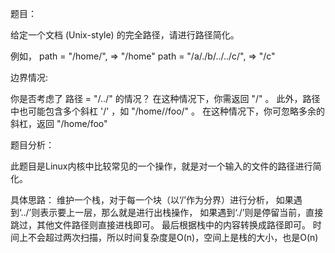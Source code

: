 题目：

给定一个文档 (Unix-style) 的完全路径，请进行路径简化。

例如，
path = "/home/", => "/home"
path = "/a/./b/../../c/", => "/c"

边界情况:

你是否考虑了 路径 = "/../" 的情况？
在这种情况下，你需返回 "/" 。
此外，路径中也可能包含多个斜杠 '/' ，如 "/home//foo/" 。
在这种情况下，你可忽略多余的斜杠，返回 "/home/foo" 

题目分析：

此题目是Linux内核中比较常见的一个操作，就是对一个输入的文件的路径进行简化。

具体思路：
维护一个栈，对于每一个块（以‘/’作为分界）进行分析，
如果遇到‘../’则表示要上一层，那么就是进行出栈操作，
如果遇到‘./’则是停留当前，直接跳过，其他文件路径则直接进栈即可。
最后根据栈中的内容转换成路径即可。
时间上不会超过两次扫描，所以时间复杂度是O(n)，空间上是栈的大小，也是O(n)
